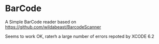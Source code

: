 # BarCode

A Simple BarCode reader based on https://github.com/wildabeast/BarcodeScanner

Seems to work OK, raterh a large number of errors repoted by XCODE 6.2
